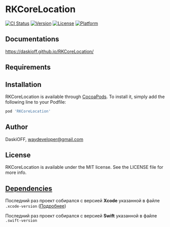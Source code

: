 # RKCoreLocation

[![CI Status](https://img.shields.io/travis/DaskiOFF/RKCoreLocation.svg?style=flat)](https://travis-ci.org/DaskiOFF/RKCoreLocation)
[![Version](https://img.shields.io/cocoapods/v/RKCoreLocation.svg?style=flat)](https://cocoapods.org/pods/RKCoreLocation)
[![License](https://img.shields.io/cocoapods/l/RKCoreLocation.svg?style=flat)](https://cocoapods.org/pods/RKCoreLocation)
[![Platform](https://img.shields.io/cocoapods/p/RKCoreLocation.svg?style=flat)](https://cocoapods.org/pods/RKCoreLocation)

## Documentations

https://daskioff.github.io/RKCoreLocation/

## Requirements

## Installation

RKCoreLocation is available through [CocoaPods](https://cocoapods.org). To install
it, simply add the following line to your Podfile:

```ruby
pod 'RKCoreLocation'
```

## Author

DaskiOFF, waydeveloper@gmail.com

## License

RKCoreLocation is available under the MIT license. See the LICENSE file for more info.

## [Dependencies](https://ios-factor.com/dependencies)
Последний раз проект собирался с версией **Xcode** указанной в файле ```.xcode-version``` ([Подробнее](https://github.com/fastlane/ci/blob/master/docs/xcode-version.md))

Последний раз проект собирался с версией **Swift** указанной в файле ```.swift-version```

